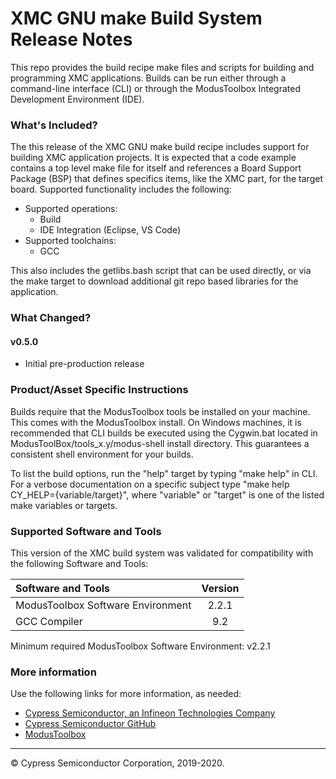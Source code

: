 # XMC GNU make Build System Release Notes
This repo provides the build recipe make files and scripts for building and programming XMC applications. Builds can be run either through a command-line interface (CLI) or through the ModusToolbox Integrated Development Environment (IDE).

### What's Included?
The this release of the XMC GNU make build recipe includes support for building XMC application projects. It is expected that a code example contains a top level make file for itself and references a Board Support Package (BSP) that defines specifics items, like the XMC part, for the target board. Supported functionality includes the following:
* Supported operations:
    * Build
    * IDE Integration (Eclipse, VS Code)
* Supported toolchains:
    * GCC

This also includes the getlibs.bash script that can be used directly, or via the make target to download additional git repo based libraries for the application.

### What Changed?
#### v0.5.0
* Initial pre-production release

### Product/Asset Specific Instructions
Builds require that the ModusToolbox tools be installed on your machine. This comes with the ModusToolbox install. On Windows machines, it is recommended that CLI builds be executed using the Cygwin.bat located in ModusToolBox/tools_x.y/modus-shell install directory. This guarantees a consistent shell environment for your builds.

To list the build options, run the "help" target by typing "make help" in CLI. For a verbose documentation on a specific subject type "make help CY_HELP={variable/target}", where "variable" or "target" is one of the listed make variables or targets.

### Supported Software and Tools
This version of the XMC build system was validated for compatibility with the following Software and Tools:

| Software and Tools                        | Version |
| :---                                      | :----:  |
| ModusToolbox Software Environment         | 2.2.1   |
| GCC Compiler                              | 9.2     |

Minimum required ModusToolbox Software Environment: v2.2.1

### More information
Use the following links for more information, as needed:
* [Cypress Semiconductor, an Infineon Technologies Company](http://www.cypress.com)
* [Cypress Semiconductor GitHub](https://github.com/cypresssemiconductorco)
* [ModusToolbox](https://www.cypress.com/products/modustoolbox-software-environment)

---
© Cypress Semiconductor Corporation, 2019-2020.
